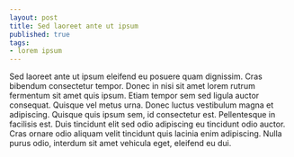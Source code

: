 ```yaml
---
layout: post
title: Sed laoreet ante ut ipsum
published: true
tags:
- lorem ipsum
---
```


Sed laoreet ante ut ipsum eleifend eu posuere quam dignissim. Cras bibendum consectetur tempor. Donec in nisi sit amet lorem rutrum fermentum sit amet quis ipsum. Etiam tempor sem sed ligula auctor consequat. Quisque vel metus urna. Donec luctus vestibulum magna et adipiscing. Quisque quis ipsum sem, id consectetur est. Pellentesque in facilisis est. Duis tincidunt elit sed odio adipiscing eu tincidunt odio auctor. Cras ornare odio aliquam velit tincidunt quis lacinia enim adipiscing. Nulla purus odio, interdum sit amet vehicula eget, eleifend eu dui.
